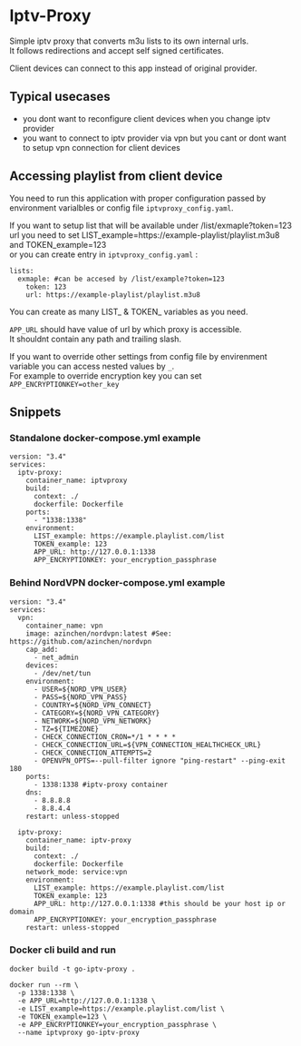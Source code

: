 # Iptv-Proxy

Simple iptv proxy that converts m3u lists to its own internal urls.  
It follows redirections and accept self signed certificates.

Client devices can connect to this app instead of original provider.  

## Typical usecases

* you dont want to reconfigure client devices when you change iptv provider
* you want to connect to iptv provider via vpn but you cant or dont want to setup vpn connection for client devices 

## Accessing playlist from client device

You need to run this application with proper configuration passed by environment varialbles or config file ```iptvproxy_config.yaml```.

If you want to setup list that will be available under /list/exmaple?token=123 url you need to set LIST_example=https://example-playlist/playlist.m3u8 and TOKEN_example=123  
or you can create entry in ```iptvproxy_config.yaml``` :   
```
lists:
  exmaple: #can be accesed by /list/example?token=123
    token: 123
    url: https://example-playlist/playlist.m3u8
```

You can create as many LIST_ & TOKEN_ variables as you need.  

```APP_URL``` should have value of url by which proxy is accessible.  
It shouldnt contain any path and trailing slash.
  
If you want to override other settings from config file by envirenment variable you can access nested values by ```_```.  
For example to override encryption key you can set ```APP_ENCRYPTIONKEY=other_key```



## Snippets

### Standalone docker-compose.yml example

```
version: "3.4"
services:
  iptv-proxy:
    container_name: iptvproxy
    build:
      context: ./
      dockerfile: Dockerfile
    ports:
      - "1338:1338"
    environment:
      LIST_example: https://example.playlist.com/list
      TOKEN_example: 123
      APP_URL: http://127.0.0.1:1338
      APP_ENCRYPTIONKEY: your_encryption_passphrase
```

### Behind NordVPN docker-compose.yml example

```
version: "3.4"
services:
  vpn:
    container_name: vpn
    image: azinchen/nordvpn:latest #See: https://github.com/azinchen/nordvpn
    cap_add:
      - net_admin
    devices:
      - /dev/net/tun
    environment:
      - USER=${NORD_VPN_USER}
      - PASS=${NORD_VPN_PASS}
      - COUNTRY=${NORD_VPN_CONNECT}
      - CATEGORY=${NORD_VPN_CATEGORY}
      - NETWORK=${NORD_VPN_NETWORK}
      - TZ=${TIMEZONE}
      - CHECK_CONNECTION_CRON=*/1 * * * * 
      - CHECK_CONNECTION_URL=${VPN_CONNECTION_HEALTHCHECK_URL}
      - CHECK_CONNECTION_ATTEMPTS=2
      - OPENVPN_OPTS=--pull-filter ignore "ping-restart" --ping-exit 180
    ports:
      - 1338:1338 #iptv-proxy container
    dns:
      - 8.8.8.8
      - 8.8.4.4
    restart: unless-stopped

  iptv-proxy:
    container_name: iptv-proxy
    build:
      context: ./
      dockerfile: Dockerfile
    network_mode: service:vpn
    environment:
      LIST_example: https://example.playlist.com/list
      TOKEN_example: 123
      APP_URL: http://127.0.0.1:1338 #this should be your host ip or domain
      APP_ENCRYPTIONKEY: your_encryption_passphrase
    restart: unless-stopped
```

### Docker cli build and run

```
docker build -t go-iptv-proxy .
```

```
docker run --rm \
  -p 1338:1338 \
  -e APP_URL=http://127.0.0.1:1338 \
  -e LIST_example=https://example.playlist.com/list \
  -e TOKEN_example=123 \
  -e APP_ENCRYPTIONKEY=your_encryption_passphrase \
  --name iptvproxy go-iptv-proxy
```

